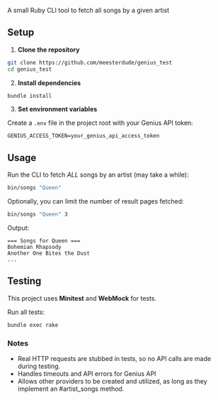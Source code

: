 A small Ruby CLI tool to fetch all songs by a given artist

## Setup

1. **Clone the repository**

```bash
git clone https://github.com/meesterdude/genius_test
cd genius_test
````

2. **Install dependencies**

```bash
bundle install
```

3. **Set environment variables**

Create a `.env` file in the project root with your Genius API token:

```env
GENIUS_ACCESS_TOKEN=your_genius_api_access_token
```

## Usage

Run the CLI to fetch *ALL* songs by an artist (may take a while):

```bash
bin/songs "Queen"
```

Optionally, you can limit the number of result pages fetched:

```bash
bin/songs "Queen" 3
```

Output:

```
=== Songs for Queen ===
Bohemian Rhapsody
Another One Bites the Dust
...
```

## Testing

This project uses **Minitest** and **WebMock** for tests.

Run all tests:

```bash
bundle exec rake
```

### Notes

* Real HTTP requests are stubbed in tests, so no API calls are made during testing.
* Handles timeouts and API errors for Genius API
* Allows other providers to be created and utilized, as long as they implement an #artist_songs method. 

